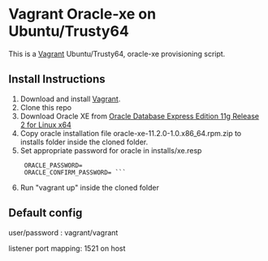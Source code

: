 # Vagrant Oracle-xe on Ubuntu/Trusty64
This is a [Vagrant](http://www.vagrantup.com) Ubuntu/Trusty64, oracle-xe provisioning script. 

## Install Instructions

1. Download and install [Vagrant](http://www.vagrantup.com).
2. Clone this repo
3. Download Oracle XE from [Oracle Database Express Edition 11g Release 2 for Linux x64](http://www.oracle.com/technetwork/database/database-technologies/express-edition/downloads/index.html) 
4. Copy oracle installation file oracle-xe-11.2.0-1.0.x86_64.rpm.zip to installs folder inside the cloned folder.
5. Set appropriate password for oracle in installs/xe.resp
   ```
    ORACLE_PASSWORD=
    ORACLE_CONFIRM_PASSWORD= ```
6. Run "vagrant up" inside the cloned folder

## Default config

user/password : vagrant/vagrant

listener port mapping: 1521 on host



